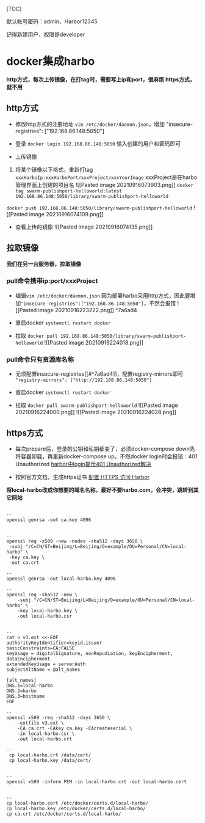 [TOC]

默认帐号密码：admin、Harbor12345

记得新建用户，权限是developer

# docker集成harbo
**http方式，每次上传镜像，在打tag时，需要写上ip和port，很麻烦**
**https方式，就不用**

## http方式
* 修改http方式的注册地址
`vim /etc/docker/daemon.json`，增加
"insecure-registries": ["192.168.86.148:5050"]

* 登录
`docker login 192.168.86.148:5050`
输入创建的用户和密码即可

* 上传镜像
1. 将某个镜像以下格式，重新打tag
`xxxHarboIp:xxxHarboPort/xxxProject/xxxYourImage`
xxxProject是在harbo管理界面上创建的项目名
![[Pasted image 20210916073903.png]]
`docker tag swarm-publishport-helloworld:latest 192.168.86.148:5050/library/swarm-publishport-helloworld`

`docker push 192.168.86.148:5050/library/swarm-publishport-helloworld`
![[Pasted image 20210916074109.png]]

* 查看上传的镜像
![[Pasted image 20210916074135.png]]

## 拉取镜像
**我们在另一台服务器，拉取镜像**

### pull命令携带ip:port/xxxProject
* 编辑`vim /etc/docker/daemon.json`
因为部署harbo采用http方式，因此要增加`"insecure-registries":["192.168.86.148:5050"]`，不然会报错
![[Pasted image 20210916223222.png]]
 ^7a6ad4

* 重启docker
 `systemctl restart docker`
 
* 拉取
`docker pull 192.168.86.148:5050/library/swarm-publishport-helloworld`
![[Pasted image 20210916224018.png]]

### pull命令只有资源库名称
* 无须配置insecure-registries[[#^7a6ad4]]，配置registry-mirrors即可
`"registry-mirrors": ["http://192.168.86.148:5050"]`

 * 重启docker
 `systemctl restart docker`

* 拉取
`docker pull swarm-publishport-helloworld`
![[Pasted image 20210916224000.png]]
![[Pasted image 20210916224028.png]]


## https方式
* 每次prepare后，登录的公钥和私钥都变了，必须docker-compose down先将容器卸载，再重新docker-compose up。不然docker login时会报错：401 Unauthorized
[harbor中login提示401 Unauthorized解决](https://www.developerhome.net/archives/386)

* 按照官方文档，生成https证书
[配置 HTTPS 访问 Harbor](https://goharbor.io/docs/2.3.0/install-config/configure-https/)

**将local-harbo改成你想要的域名名称，最好不要harbo.com，会冲突，跳转到其它网站**
```shell

--
openssl genrsa -out ca.key 4096


--
openssl req -x509 -new -nodes -sha512 -days 3650 \
 -subj "/C=CN/ST=Beijing/L=Beijing/O=example/OU=Personal/CN=local-harbo" \
 -key ca.key \
 -out ca.crt

--
openssl genrsa -out local-harbo.key 4096 

--
openssl req -sha512 -new \
    -subj "/C=CN/ST=Beijing/L=Beijing/O=example/OU=Personal/CN=local-harbo" \
    -key local-harbo.key \
    -out local-harbo.csr


--
cat > v3.ext <<-EOF
authorityKeyIdentifier=keyid,issuer
basicConstraints=CA:FALSE
keyUsage = digitalSignature, nonRepudiation, keyEncipherment, dataEncipherment
extendedKeyUsage = serverAuth
subjectAltName = @alt_names

[alt_names]
DNS.1=local-harbo
DNS.2=harbo
DNS.3=hostname
EOF

--
openssl x509 -req -sha512 -days 3650 \
    -extfile v3.ext \
    -CA ca.crt -CAkey ca.key -CAcreateserial \
    -in local-harbo.csr \
    -out local-harbo.crt

-- 
 cp local-harbo.crt /data/cert/
 cp local-harbo.key /data/cert/    


--
openssl x509 -inform PEM -in local-harbo.crt -out local-harbo.cert 


--
cp local-harbo.cert /etc/docker/certs.d/local-harbo/
cp local-harbo.key /etc/docker/certs.d/local-harbo/
cp ca.crt /etc/docker/certs.d/local-harbo/
```
